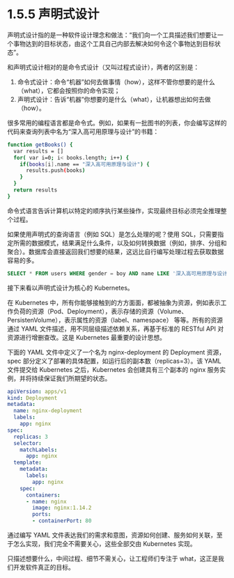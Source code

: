 # 1.5.5 声明式设计

声明式设计指的是一种软件设计理念和做法：“我们向一个工具描述我们想要让一个事物达到的目标状态，由这个工具自己内部去解决如何令这个事物达到目标状态”。

和声明式设计相对的是命令式设计（又叫过程式设计），两者的区别是：
1. 命令式设计：命令“机器”如何去做事情（how），这样不管你想要的是什么（what），它都会按照你的命令实现；
2. 声明式设计：告诉“机器”你想要的是什么（what），让机器想出如何去做（how）。

很多常用的编程语言都是命令式。例如，如果有一批图书的列表，你会编写这样的代码来查询列表中名为“深入高可用原理与设计”的书籍：

```bash
function getBooks() {
  var results = []
  for( var i=0; i< books.length; i++) {
    if(books[i].name == "深入高可用原理与设计") {
      results.push(books)
    }
  }
  return results
}
```
命令式语言告诉计算机以特定的顺序执行某些操作，实现最终目标必须完全推理整个过程。

如果使用声明式的查询语言（例如 SQL）是怎么处理的呢？使用 SQL，只需要指定所需的数据模式，结果满足什么条件，以及如何转换数据（例如，排序、分组和聚合）。数据库会直接返回我们想要的结果，这远比自行编写处理过程去获取数据容易的多。
```sql
SELECT * FROM users WHERE gender = boy AND name LIKE '深入高可用原理与设计%';
```

接下来看以声明式设计为核心的 Kubernetes。

在 Kubernetes 中，所有你能够接触到的方方面面，都被抽象为资源，例如表示工作负荷的资源（Pod、Deployment），表示存储的资源（Volume、PersistenVolume），表示属性的资源（label、namespace） 等等。所有的资源通过 YAML 文件描述，用不同层级描述依赖关系，再基于标准的 RESTful API 对资源进行增删查改。这是 Kubernetes 最重要的设计思想。

下面的 YAML 文件中定义了一个名为 nginx-deployment 的 Deployment 资源，spec 部分定义了部署的具体配置，如运行后的副本数（replicas=3）。该 YAML 文件提交给 Kubernetes 之后，Kubernetes 会创建具有三个副本的 nginx 服务实例，并将持续保证我们所期望的状态。

```yaml
apiVersion: apps/v1
kind: Deployment
metadata:
  name: nginx-deployment
  labels:
    app: nginx
spec:
  replicas: 3
  selector:
    matchLabels:
      app: nginx
  template:
    metadata:
      labels:
        app: nginx
    spec:
      containers:
      - name: nginx
        image: nginx:1.14.2
        ports:
        - containerPort: 80
```

通过编写 YAML 文件表达我们的需求和意图，资源如何创建、服务如何关联，至于怎么实现，我们完全不需要关心，这些全部交由 Kubernetes 实现。

只描述想要什么，中间过程、细节不需关心，让工程师们专注于 what，这正是我们开发软件真正的目标。





